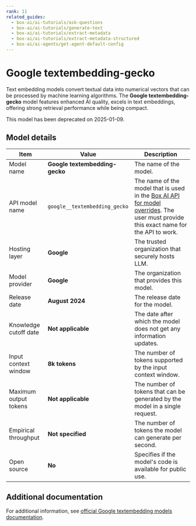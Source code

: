 ```yaml
---
rank: 11
related_guides:
  - box-ai/ai-tutorials/ask-questions
  - box-ai/ai-tutorials/generate-text
  - box-ai/ai-tutorials/extract-metadata
  - box-ai/ai-tutorials/extract-metadata-structured
  - box-ai/ai-agents/get-agent-default-config
---
```

# Google textembedding-gecko

Text embedding models convert textual data into numerical vectors that can be processed by machine learning algorithms. The **Google textembedding-gecko** model features enhanced AI quality, excels in text embeddings, offering strong retrieval performance while being compact.

<Message type='warning'>
  This model has been deprecated on 2025-01-09.
</Message>

## Model details

| Item  | Value | Description |
|-----------|----------|----------|
|Model name| **Google textembedding-gecko**| The name of the model. | 
|API model name|`google__textembedding_gecko`| The name of the model that is used in the [Box AI API for model overrides][overrides]. The user must provide this exact name for the API to work. |
|Hosting layer|  **Google** | The trusted organization that securely hosts LLM. |
|Model provider|**Google**| The organization that provides this model. |
|Release date| **August 2024** | The release date for the model.|
|Knowledge cutoff date| **Not applicable**| The date after which the model does not get any information updates. |
|Input context window |**8k tokens**| The number of tokens supported by the input context window.| 
|Maximum output tokens | **Not applicable** |The number of tokens that can be generated by the model in a single request.| 
|Empirical throughput| **Not specified** | The number of tokens the model can generate per second.|
|Open source | **No** | Specifies if the model's code is available for public use.|

## Additional documentation

For additional information, see [official Google textembedding models documentation][vertex-ai-model].

[vertex-ai-model]: https://cloud.google.com/vertex-ai/generative-ai/docs/learn/models#models
[overrides]: g://box-ai/ai-agents/ai-agent-overrides